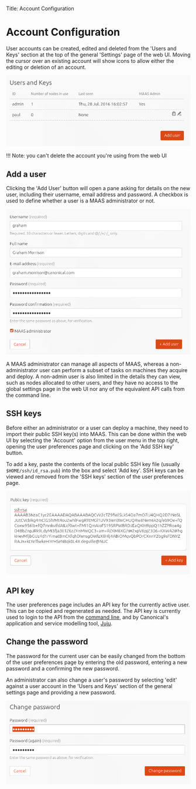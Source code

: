 Title: Account Configuration

# Account Configuration

User accounts can be created, edited and deleted from the 'Users and Keys'
section at the top of the general 'Settings' page of the web UI.  Moving the
cursor over an existing account will show icons to allow either the editing or
deletion of an account.

![user management](./media/add-user.png)

!!! Note: you can't delete the account you're using from the web UI

## Add a user

Clicking the 'Add User' button will open a pane asking for details on the new
user, including their username, email address and password. A checkbox is used
to define whether a user is a MAAS administrator or not.

![add user details](./media/add-user-details.png)

A MAAS administrator can manage all aspects of MAAS, whereas a
non-administrator user can perform a subset of tasks on machines they acquire
and deploy. A non-admin user is also limited in the details they can view, such
as nodes allocated to other users, and they have no access to the global
settings page in the web UI nor any of the equivalent API calls from the
command line.

## SSH keys

Before either an administrator or a user can deploy a machine, they need to
import their public SSH key(s) into MAAS. This can be done within the web UI by
selecting the 'Account' option from the user menu in the top right, opening the
user preferences page and clicking on the 'Add SSH key' button.

To add a key, paste the contents of the local public
SSH key file (usually `$HOME/ssh/id_rsa.pub`) into the box and select 'Add
key'. SSH keys can be viewed and removed from the 'SSH keys'
section of the user preferences page. 

![add SSH public key](./media/add-user-ssh.png)

## API key

The user preferences page includes an API key for the currently active user.
This can be copied and regenerated as needed. The API key is currently used to
login to the API from the [command line](manage-cli.html), and by Canonical's
application and service modelling tool,
[Juju](https://jujucharms.com/docs/stable/clouds-maas). 

## Change the password

The password for the current user can be easily changed from the bottom of the user
preferences page by entering the old password, entering a new password and a
confirming the new password. 

An administrator can also change a user's password by selecting 'edit' against a user
account in the 'Users and Keys' section of the general settings page and
providing a new password.

![change user password](./media/add-user-password.png)
